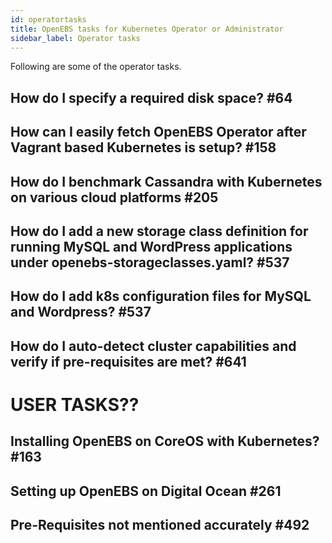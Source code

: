 ```yaml
---
id: operatortasks
title: OpenEBS tasks for Kubernetes Operator or Administrator
sidebar_label: Operator tasks
---
```

Following are some of the operator tasks.

## How do I specify a required disk space? #64

## How can I easily fetch OpenEBS Operator after Vagrant based Kubernetes is setup? #158

## How do I benchmark Cassandra with Kubernetes on various cloud platforms #205

## How do I add a new storage class definition for running MySQL and WordPress applications under openebs-storageclasses.yaml? #537

## How do I add k8s configuration files for MySQL and Wordpress? #537

## How do I auto-detect cluster capabilities and verify if pre-requisites are met? #641






# USER TASKS??

## Installing OpenEBS on CoreOS with Kubernetes? #163

## Setting up OpenEBS on Digital Ocean #261

## Pre-Requisites not mentioned accurately #492












<!-- Hotjar Tracking Code for https://docs.openebs.io -->
<script>
   (function(h,o,t,j,a,r){
       h.hj=h.hj||function(){(h.hj.q=h.hj.q||[]).push(arguments)};
       h._hjSettings={hjid:785693,hjsv:6};
       a=o.getElementsByTagName('head')[0];
       r=o.createElement('script');r.async=1;
       r.src=t+h._hjSettings.hjid+j+h._hjSettings.hjsv;
       a.appendChild(r);
   })(window,document,'https://static.hotjar.com/c/hotjar-','.js?sv=');
</script>
